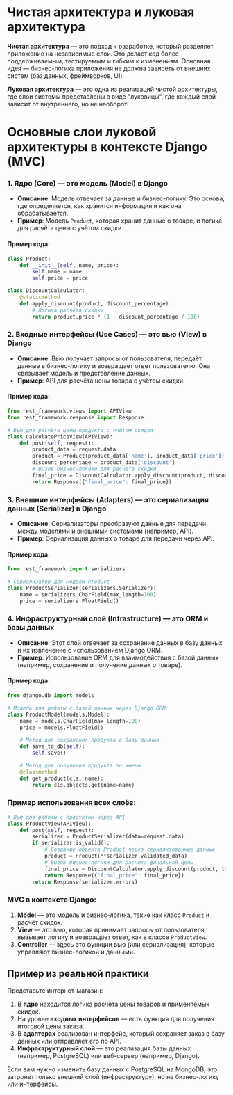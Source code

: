 
# Чистая архитектура и луковая архитектура

**Чистая архитектура** — это подход к разработке, который разделяет приложение на независимые слои. Это делает код более поддерживаемым, тестируемым и гибким к изменениям. Основная идея — бизнес-логика приложения не должна зависеть от внешних систем (баз данных, фреймворков, UI).

**Луковая архитектура** — это одна из реализаций чистой архитектуры, где слои системы представлены в виде "луковицы", где каждый слой зависит от внутреннего, но не наоборот.

# Основные слои луковой архитектуры в контексте Django (MVC)

### 1. Ядро (Core) — это **модель (Model)** в Django
- **Описание**: Модель отвечает за данные и бизнес-логику. Это основа, где определяется, как хранится информация и как она обрабатывается.
- **Пример**: Модель `Product`, которая хранит данные о товаре, и логика для расчёта цены с учётом скидки.

#### Пример кода:
```python
class Product:
    def __init__(self, name, price):
        self.name = name
        self.price = price

class DiscountCalculator:
    @staticmethod
    def apply_discount(product, discount_percentage):
        # Логика расчёта скидки
        return product.price * (1 - discount_percentage / 100)
```

### 2. Входные интерфейсы (Use Cases) — это **вью (View)** в Django
- **Описание**: Вью получает запросы от пользователя, передаёт данные в бизнес-логику и возвращает ответ пользователю. Она связывает модель и представление данных.
- **Пример**: API для расчёта цены товара с учётом скидки.

#### Пример кода:
```python
from rest_framework.views import APIView
from rest_framework.response import Response

# Вью для расчёта цены продукта с учётом скидки
class CalculatePriceView(APIView):
    def post(self, request):
        product_data = request.data
        product = Product(product_data['name'], product_data['price'])
        discount_percentage = product_data['discount']
        # Вызов бизнес-логики для расчёта скидки
        final_price = DiscountCalculator.apply_discount(product, discount_percentage)
        return Response({"final_price": final_price})
```

### 3. Внешние интерфейсы (Adapters) — это **сериализация данных (Serializer)** в Django
- **Описание**: Сериализаторы преобразуют данные для передачи между моделями и внешними системами (например, API).
- **Пример**: Сериализация данных о товаре для передачи через API.

#### Пример кода:
```python
from rest_framework import serializers

# Сериализатор для модели Product
class ProductSerializer(serializers.Serializer):
    name = serializers.CharField(max_length=100)
    price = serializers.FloatField()
```

### 4. Инфраструктурный слой (Infrastructure) — это **ORM и базы данных**
- **Описание**: Этот слой отвечает за сохранение данных в базу данных и их извлечение с использованием Django ORM.
- **Пример**: Использование ORM для взаимодействия с базой данных (например, сохранение и получение данных о товаре).

#### Пример кода:
```python
from django.db import models

# Модель для работы с базой данных через Django ORM
class ProductModel(models.Model):
    name = models.CharField(max_length=100)
    price = models.FloatField()

    # Метод для сохранения продукта в базу данных
    def save_to_db(self):
        self.save()

    # Метод для получения продукта по имени
    @classmethod
    def get_product(cls, name):
        return cls.objects.get(name=name)
```

### Пример использования всех слоёв:

```python
# Вью для работы с продуктом через API
class ProductView(APIView):
    def post(self, request):
        serializer = ProductSerializer(data=request.data)
        if serializer.is_valid():
            # Создание объекта Product через сериализованные данные
            product = Product(**serializer.validated_data)
            # Вызов бизнес-логики для расчёта финальной цены
            final_price = DiscountCalculator.apply_discount(product, 10)
            return Response({"final_price": final_price})
        return Response(serializer.errors)
```

### MVC в контексте Django:

1. **Model** — это модель и бизнес-логика, такие как класс `Product` и расчёт скидок.
2. **View** — это вью, которая принимает запросы от пользователя, вызывает логику и возвращает ответ, как в классе `ProductView`.
3. **Controller** — здесь это функции вью (или сериализация), которые управляют бизнес-логикой и данными.

## Пример из реальной практики

Представьте интернет-магазин:

1. В **ядре** находится логика расчёта цены товаров и применяемых скидок.
2. На уровне **входных интерфейсов** — есть функция для получения итоговой цены заказа.
3. В **адаптерах** реализован интерфейс, который сохраняет заказ в базу данных или отправляет его по API.
4. **Инфраструктурный слой** — это реализация базы данных (например, PostgreSQL) или веб-сервер (например, Django).

Если вам нужно изменить базу данных с PostgreSQL на MongoDB, это затронет только внешний слой (инфраструктуру), но не бизнес-логику или интерфейсы.
